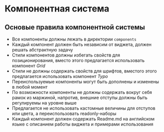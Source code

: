 # Компонентная система

## Основые правила компонентной системы
* Все компоненты должны лежать в директории `components`
* Каждый компонент должен быть независим от виджета, должен решать абстрактную задачу
* Стили компонентов должны избегать свойств для позиционирования, вместо этого предлагается использовать компонент _Grid_
* Стили не должны содержать свойств для шрифтов, вместого этого предлагается использовать компонент _Typo_
* Переиспользуемые компоненты могут быть дополнены и изменены в любой момент
* По возможности компоненты не должны содержать вокруг себя рамок из маржиной, напротив, внешние отступы должны быть регулируемы на уровне выше
* Предлагается не использовать кастомные величины для отступов или цвета, а переиспользовать readonly-наборы
* Каждый компонент должен содержать Readme.md на английском языке с описанием работы виджета и примерами использования
